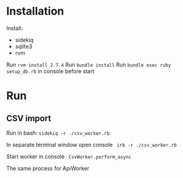# Installation

Install:
* sidekiq
* sqlite3
* rvm

Run `rvm install 2.7.4`
Run `bundle install`
Run `bundle exec ruby setup_db.rb` in console before start

# Run

## CSV import

Run in bash:
`sidekiq -r ./csv_worker.rb`

In separate terminal window open console
` irb -r ./csv_worker.rb`

Start worker in console
` CsvWorker.perform_async`

The same process for ApiWorker